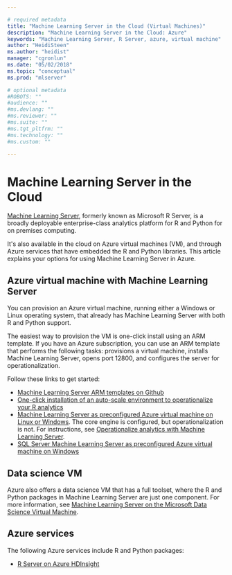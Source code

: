 ```yaml
---

# required metadata
title: "Machine Learning Server in the Cloud (Virtual Machines)"
description: "Machine Learning Server in the Cloud: Azure"
keywords: "Machine Learning Server, R Server, azure, virtual machine"
author: "HeidiSteen"
ms.author: "heidist"
manager: "cgronlun"
ms.date: "05/02/2018"
ms.topic: "conceptual"
ms.prod: "mlserver"

# optional metadata
#ROBOTS: ""
#audience: ""
#ms.devlang: ""
#ms.reviewer: ""
#ms.suite: ""
#ms.tgt_pltfrm: ""
#ms.technology: ""
#ms.custom: ""

---
```


# Machine Learning Server in the Cloud

[Machine Learning Server](../what-is-microsoft-r-server.md), formerly known as Microsoft R Server, is a broadly deployable enterprise-class analytics platform for R and Python for on premises computing. 

It's also available in the cloud on Azure virtual machines (VM), and through Azure services that have embedded the R and Python libraries. This article explains your options for using Machine Learning Server in Azure.

## Azure virtual machine with Machine Learning Server

You can provision an Azure virtual machine, running either a Windows or Linux operating system, that already has Machine Learning Server with both R and Python support. 

The easiest way to provision the VM is one-click install using an ARM template. If you have an Azure subscription, you can use an ARM template that performs the following tasks: provisions a virtual machine, installs Machine Learning Server, opens port 12800, and configures the server for operationalization. 

Follow these links to get started:

+ [Machine Learning Server ARM templates on Github](https://github.com/Microsoft/microsoft-r/tree/master/mlserver-arm-templates)
+ [One-click installation of an auto-scale environment to operationalize your R analytics](https://blogs.msdn.microsoft.com/mlserver/2017/07/07/set-up-an-auto-scale-environment-to-operationalize-your-r-analytics-with-just-one-click/)
+ [Machine Learning Server as preconfigured Azure virtual machine on Linux or Windows](machine-learning-server-azure-vm-on-linux.md). The core engine is configured, but operationalization is not. For instructions, see [Operationalize analytics with Machine Learning Server](../what-is-operationalization.md).
+ [SQL Server Machine Learning Server as preconfigured Azure virtual machine on Windows](https://docs.microsoft.com/sql/advanced-analytics/r/provision-the-r-server-only-sql-server-2016-enterprise-vm-on-azure)

## Data science VM

Azure also offers a data science VM that has a full toolset, where the R and Python packages in Machine Learning Server are just one component. For more information, see [Machine Learning Server on the Microsoft Data Science Virtual Machine](r-server-vm-data-science.md).

## Azure services

The following Azure services include R and Python packages:

+ [R Server on Azure HDInsight](https://docs.microsoft.com/azure/hdinsight/r-server/r-server-overview)
